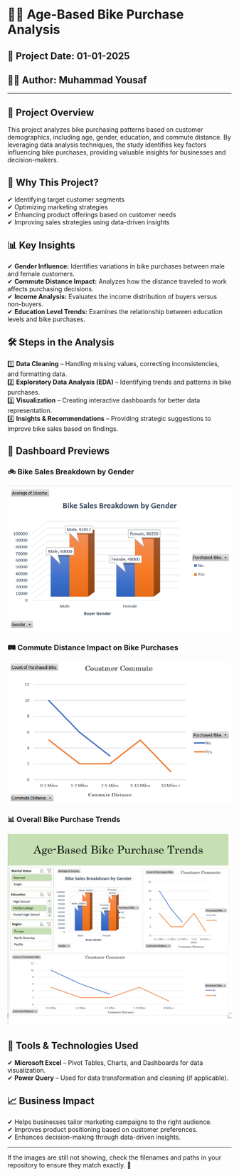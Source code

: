 # **🚴‍♂️ Age-Based Bike Purchase Analysis**

## **📅 Project Date:** 01-01-2025  
## **👨‍💻 Author:** Muhammad Yousaf  

---

## **📌 Project Overview**  
This project analyzes bike purchasing patterns based on customer demographics, including age, gender, education, and commute distance. By leveraging data analysis techniques, the study identifies key factors influencing bike purchases, providing valuable insights for businesses and decision-makers.

## **🎯 Why This Project?**  
✔ Identifying target customer segments  
✔ Optimizing marketing strategies  
✔ Enhancing product offerings based on customer needs  
✔ Improving sales strategies using data-driven insights  

## **📊 Key Insights**  
✔ **Gender Influence:** Identifies variations in bike purchases between male and female customers.  
✔ **Commute Distance Impact:** Analyzes how the distance traveled to work affects purchasing decisions.  
✔ **Income Analysis:** Evaluates the income distribution of buyers versus non-buyers.  
✔ **Education Level Trends:** Examines the relationship between education levels and bike purchases.  

## **🛠️ Steps in the Analysis**  
1️⃣ **Data Cleaning** – Handling missing values, correcting inconsistencies, and formatting data.  
2️⃣ **Exploratory Data Analysis (EDA)** – Identifying trends and patterns in bike purchases.  
3️⃣ **Visualization** – Creating interactive dashboards for better data representation.  
4️⃣ **Insights & Recommendations** – Providing strategic suggestions to improve bike sales based on findings.  

## **📸 Dashboard Previews**  
### **🚲 Bike Sales Breakdown by Gender**  
![Bike Sales Breakdown](sales.PNG)  

### **🛤️ Commute Distance Impact on Bike Purchases**  
![Commute Distance](Commute.PNG)  

### **📊 Overall Bike Purchase Trends**  
![Bike Sales Dashboard](BIKE.png)  

## **🚀 Tools & Technologies Used**  
✔ **Microsoft Excel** – Pivot Tables, Charts, and Dashboards for data visualization.  
✔ **Power Query** – Used for data transformation and cleaning (if applicable).  

## **📈 Business Impact**  
✔ Helps businesses tailor marketing campaigns to the right audience.  
✔ Improves product positioning based on customer preferences.  
✔ Enhances decision-making through data-driven insights.  

---

If the images are still not showing, check the filenames and paths in your repository to ensure they match exactly. 🚀
